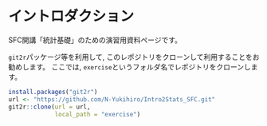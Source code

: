 # イントロダクション
SFC開講「統計基礎」のための演習用資料ページです。

`git2r`パッケージ等を利用して, このレポジトリをクローンして利用することをお勧めします。
ここでは, `exercise`というフォルダ名でレポジトリをクローンします。

```r
install.packages("git2r")
url <- "https://github.com/N-Yukihiro/Intro2Stats_SFC.git"
git2r::clone(url = url,
             local_path = "exercise")
```
